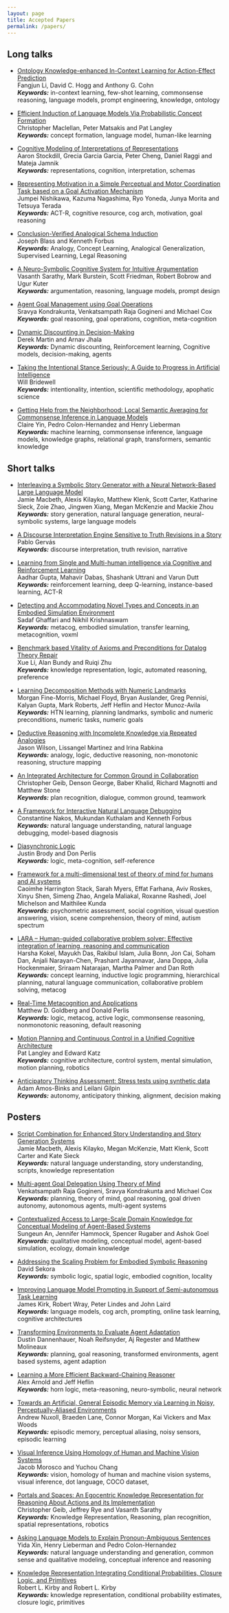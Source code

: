 ```yaml
---
layout: page
title: Accepted Papers
permalink: /papers/
---
```



## Long talks
<ul>
<li>
<p><a href="/acs2022/data/acs22_paper-7652.pdf">Ontology Knowledge-enhanced In-Context Learning for Action-Effect Prediction</a><br />
Fangjun Li, David C. Hogg and Anthony G. Cohn<br />
<b><i>Keywords:</i></b>  in-context learning, few-shot learning,
commonsense reasoning, language models, prompt engineering, knowledge,
ontology
</p>
</li>

<li>
<p><a href="/acs2022/data/acs22_paper-2537.pdf">Efficient Induction of Language Models Via Probabilistic Concept Formation</a><br />
Christopher Maclellan, Peter Matsakis and Pat Langley<br />
<b><i>Keywords:</i></b>  concept formation, language model, human-like
learning
</p>
</li>

<li>
<p><a href="/acs2022/data/acs22_paper-4252.pdf">Cognitive Modeling of Interpretations of Representations</a><br />
Aaron Stockdill, Grecia Garcia Garcia, Peter Cheng, Daniel Raggi and Mateja Jamnik<br />
<b><i>Keywords:</i></b>  representations, cognition, interpretation,
schemas
</p>
</li>


<li>
<p><a href="/acs2022/data/acs22_paper-238.pdf">Representing Motivation in a Simple Perceptual and Motor Coordination Task based on a Goal Activation Mechanism</a><br />
Jumpei Nishikawa, Kazuma Nagashima, Ryo Yoneda, Junya Morita and Tetsuya Terada<br />
<b><i>Keywords:</i></b> ACT-R, cognitive resource, cog arch, motivation,
goal reasoning
</p>
</li>


<li>
<p><a href="/acs2022/data/acs22_paper-1295.pdf">Conclusion-Verified Analogical Schema Induction</a><br />
Joseph Blass and Kenneth Forbus<br />
<b><i>Keywords:</i></b>  Analogy, Concept Learning, Analogical
Generalization, Supervised Learning, Legal Reasoning
</p>
</li>

<li>
<p><a href="/acs2022/data/acs22_paper-7038.pdf">A Neuro-Symbolic Cognitive System for Intuitive Argumentation </a><br />
Vasanth Sarathy, Mark Burstein, Scott Friedman, Robert Bobrow and Ugur Kuter<br />
<b><i>Keywords:</i></b>  argumentation, reasoning, language models, prompt
design 
</p>
</li>

<li>
<p><a href="/acs2022/data/acs22_paper-9367.pdf">Agent Goal Management using Goal Operations</a><br />
Sravya Kondrakunta, Venkatsampath Raja Gogineni and Michael Cox<br />
<b><i>Keywords:</i></b>  goal reasoning, goal operations, cognition,
meta-cognition 
</p>
</li>

<li>
<p><a href="/acs2022/data/acs22_paper-8017.pdf">Dynamic Discounting in Decision-Making</a><br />
Derek Martin and Arnav Jhala<br />
<b><i>Keywords:</i></b>  Dynamic discounting, Reinforcement learning,
Cognitive models, decision-making, agents 
</p>
</li>

<li>
<p><a href="/acs2022/data/acs22_paper-8679.pdf">Taking the Intentional Stance Seriously: A Guide to Progress in Artificial Intelligence</a><br />
Will Bridewell<br />
<b><i>Keywords:</i></b>  intentionality, intention, scientific methodology,
apophatic science 
</p>
</li>

<li>
<p><a href="/acs2022/data/acs22_paper-5758.pdf">Getting Help from the Neighborhood: Local Semantic Averaging for Commonsense Inference in Language Models</a><br />
Claire Yin, Pedro Colon-Hernandez and Henry Lieberman<br />
<b><i>Keywords:</i></b>  machine learning, commonsense inference, language
models, knowledge graphs, relational graph, transformers, semantic
knowledge 
</p>
</li>

</ul>

## Short talks 

<ul> 
<li>
<p><a href="/acs2022/data/acs_paper-9358.pdf">
Interleaving a Symbolic Story Generator with a Neural Network-Based Large Language Model</a><br />
Jamie Macbeth, Alexis Kilayko, Matthew Klenk, Scott Carter, Katharine Sieck, Zoie Zhao, Jingwen Xiang, Megan McKenzie and Mackie Zhou<br />
<b><i>Keywords:</i></b>  story generation, natural language generation,
neural-symbolic systems, large language models
</p>
</li>

<li>
<p><a href="/acs2022/data/acs_paper-2091.pdf">
A Discourse Interpretation Engine Sensitive to Truth Revisions in a Story</a><br />
Pablo Gervás<br />
<b><i>Keywords:</i></b>  discourse interpretation, truth revision,
narrative
</p>
</li>

<li>
<p><a href="/acs2022/data/acs_paper-186.pdf">
Learning from Single and Multi-human intelligence via Cognitive and Reinforcement Learning</a><br />
Aadhar Gupta, Mahavir Dabas, Shashank Uttrani and Varun Dutt<br />
<b><i>Keywords:</i></b>  reinforcement learning, deep Q-learning,
instance-based learning, ACT-R
</p>
</li>

<li>
<p><a href="/acs2022/data/acs_paper-3157.pdf">
Detecting and Accommodating Novel Types and Concepts in an Embodied Simulation Environment</a><br />
Sadaf Ghaffari and Nikhil Krishnaswam <br />
<b><i>Keywords:</i></b>  metacog, embodied simulation, transfer learning,
metacognition, voxml
</p>
</li>

<li>
<p><a href="/acs2022/data/acs_paper-3588.pdf">
Benchmark based Vitality of Axioms and Preconditions for Datalog Theory Repair</a><br />
Xue Li, Alan Bundy and Ruiqi Zhu<br />
<b><i>Keywords:</i></b>  knowledge representation, logic, automated
reasoning, preference
</p>
</li>

<li>
<p><a href="/acs2022/data/acs_paper-7677.pdf">
Learning Decomposition Methods with Numeric Landmarks</a><br />
Morgan Fine-Morris, Michael Floyd, Bryan Auslander, Greg Pennisi, Kalyan Gupta, Mark Roberts, Jeff Heflin and Hector Munoz-Avila<br />
<b><i>Keywords:</i></b>  HTN learning, planning landmarks, symbolic and
numeric preconditions, numeric tasks, numeric goals
</p>
</li>

<li>
<p><a href="/acs2022/data/acs_paper-8878.pdf">
Deductive Reasoning with Incomplete Knowledge via Repeated Analogies</a><br />
Jason Wilson, Lissangel Martinez and Irina Rabkina<br />
<b><i>Keywords:</i></b>  analogy, logic, deductive reasoning, non-monotonic
reasoning, structure mapping
</p>
</li>

<li>
<p><a href="/acs2022/data/acs_paper-9776.pdf">
An Integrated Architecture for Common Ground in Collaboration</a><br />
Christopher Geib, Denson George, Baber Khalid, Richard Magnotti and Matthew Stone<br />
<b><i>Keywords:</i></b>  plan recognition, dialogue, common ground,
teamwork
</p>
</li>

<li>
<p><a href="/acs2022/data/acs_paper-7803.pdf">
A Framework for Interactive Natural Language Debugging</a><br />
Constantine Nakos, Mukundan Kuthalam and Kenneth Forbus<br />
<b><i>Keywords:</i></b>  natural language understanding, natural language
debugging, model-based diagnosis
</p>
</li>

<li>
<p><a href="/acs2022/data/acs_paper-301.pdf">
Diasynchronic Logic</a><br />
Justin Brody and Don Perlis<br />
<b><i>Keywords:</i></b>  logic, meta-cognition, self-reference
</p>
</li>

<li>
<p><a href="/acs2022/data/acs_paper-911.pdf">
Framework for a multi-dimensional test of theory of mind for humans and AI systems</a><br />
Caoimhe Harrington Stack, Sarah Myers, Effat Farhana, Aviv Roskes, Xinyu Shen, Simeng Zhao, Angela Maliakal, Roxanne Rashedi, Joel Michelson and Maithilee Kunda<br />
<b><i>Keywords:</i></b>  psychometric assessment, social cognition, visual
question answering, vision, scene comprehension, theory of mind, autism
spectrum
</p>
</li>

<li>
<p><a href="/acs2022/data/acs_paper-2603.pdf">
LARA – Human-guided collaborative problem solver: Effective integration of learning, reasoning and communication</a><br />
Harsha Kokel, Mayukh Das, Rakibul Islam, Julia Bonn, Jon Cai, Soham Dan, Anjali Narayan-Chen, Prashant Jayannavar, Jana Doppa, Julia Hockenmaier, Sriraam Natarajan, Martha Palmer and Dan Roth<br />
<b><i>Keywords:</i></b>  concept learning, inductive logic programming,
hierarchical planning, natural language communication, collaborative
problem solving, metacog
</p>
</li>

<li>
<p><a href="/acs2022/data/acs_paper-5926.pdf">
Real-Time Metacognition and Applications</a><br />
Matthew D. Goldberg and Donald Perlis<br />
<b><i>Keywords:</i></b>  logic, metacog, active logic, commonsense
reasoning, nonmonotonic reasoning, default reasoning
</p>
</li>

<li>
<p><a href="/acs2022/data/acs_paper-396.pdf">
Motion Planning and Continuous Control in a Unified Cognitive Architecture</a><br />
Pat Langley and Edward Katz<br />
<b><i>Keywords:</i></b>  cognitive architecture, control system, mental
simulation, motion planning, robotics
</p>
</li>

<li>
<p><a href="/acs2022/data/acs_paper-6940.pdf">
Anticipatory Thinking Assessment: Stress tests using synthetic data</a><br />
Adam Amos-Binks and Leilani Gilpin<br />
<b><i>Keywords:</i></b>  autonomy, anticipatory thinking, alignment,
decision making
</p>
</li>
</ul>



## Posters

<ul>
<li>
<p><a href="/acs2022/data/acs_paper-1217.pdf">
Script Combination for Enhanced Story Understanding and Story Generation Systems</a><br />
Jamie Macbeth, Alexis Kilayko, Megan McKenzie, Matt Klenk, Scott Carter and Kate Sieck<br />
<b><i>Keywords:</i></b>  natural language understanding, story
understanding, scripts, knowledge representation
</p>
</li>

<li>
<p><a href="/acs2022/data/acs_paper-1124.pdf">
Multi-agent Goal Delegation Using Theory of Mind</a><br />
Venkatsampath Raja Gogineni, Sravya Kondrakunta and Michael Cox<br />
<b><i>Keywords:</i></b>  planning, theory of mind, goal reasoning, goal
driven autonomy, autonomous agents, multi-agent systems
</p>
</li>

<li>
<p><a href="/acs2022/data/acs_paper-9282.pdf">
Contextualized Access to Large-Scale Domain Knowledge for Conceptual Modeling of Agent-Based Systems
</a><br />
Sungeun An, Jennifer Hammock, Spencer Rugaber and Ashok Goel<br />
<b><i>Keywords:</i></b>  qualitative modeling, conceptual model,
agent-based simulation, ecology, domain knowledge
</p>
</li>

<li>
<p><a href="/acs2022/data/acs_paper-1568.pdf">
Addressing the Scaling Problem for Embodied Symbolic Reasoning</a><br />
David Sekora<br />
<b><i>Keywords:</i></b>  symbolic logic, spatial logic, embodied cognition,
locality
</p>
</li>

<li>
<p><a href="/acs2022/data/acs_paper-3723.pdf">
Improving Language Model Prompting in Support of Semi-autonomous Task Learning</a><br />
James Kirk, Robert Wray, Peter Lindes and John Laird<br />
<b><i>Keywords:</i></b>  language models, cog arch, prompting, online task
learning, cognitive architectures
</p>
</li>

<li>
<p><a href="/acs2022/data/acs_paper-1545.pdf">
Transforming Environments to Evaluate Agent Adaptation</a><br />
Dustin Dannenhauer, Noah Reifsnyder, Aj Regester and Matthew Molineaux<br />
<b><i>Keywords:</i></b>  planning, goal reasoning, transformed
environments, agent based systems, agent adaption
</p>
</li>

<li>
<p><a href="/acs2022/data/acs_paper-1694.pdf">
Learning a More Efficient Backward-Chaining Reasoner</a><br />
Alex Arnold and Jeff Heflin<br />
<b><i>Keywords:</i></b>  horn logic, meta-reasoning, neuro-symbolic, neural
network
</p>
</li>

<li>
<p><a href="/acs2022/data/acs_paper-7339.pdf">
Towards an Artificial, General Episodic Memory via Learning in Noisy, Perceptually-Aliased Environments</a><br />
Andrew Nuxoll, Braeden Lane, Connor Morgan, Kai Vickers and Max Woods<br />
<b><i>Keywords:</i></b>  episodic memory, perceptual aliasing, noisy
sensors, episodic learning
</p>
</li>

<li>
<p><a href="/acs2022/data/acs_paper-1019.pdf">
Visual Inference Using Homology of Human and Machine Vision Systems</a><br />
Jacob Morosco and Yuchou Chang<br />
<b><i>Keywords:</i></b>  vision, homology of human and machine vision
systems, visual inference, dot language, COCO dataset,
</p>
</li>

<li>
<p><a href="/acs2022/data/acs_paper-757.pdf">
Portals and Spaces: An Egocentric Knowledge Representation for Reasoning About Actions and its Implementation</a><br />
Christopher Geib, Jeffrey Rye and Vasanth Sarathy<br />
<b><i>Keywords:</i></b>  Knowledge Representation, Reasoning, plan
recognition, spatial representations, robotics
</p>
</li>

<li>
<p><a href="/acs2022/data/acs_paper-1492.pdf">
Asking Language Models to Explain Pronoun-Ambiguous Sentences</a><br />
Yida Xin, Henry Lieberman and Pedro Colon-Hernandez<br />
<b><i>Keywords:</i></b>  natural language understanding and generation,
common sense and qualitative modeling, conceptual inference and reasoning
</p>
</li>

<li>
<p><a href="/acs2022/data/acs_paper-168.pdf">
Knowledge Representation Integrating Conditional Probabilities, Closure Logic, and Primitives</a><br />
Robert L. Kirby and Robert L. Kirby<br />
<b><i>Keywords:</i></b>  knowledge representation, conditional probability
estimates, closure logic, primitives
</p>
</li>



</ul>


